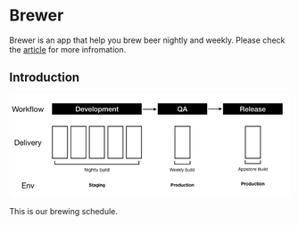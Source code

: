 # Brewer

Brewer is an app that help you brew beer nightly and weekly.
Please check the [article](https://medium.com/flawless-app-stories/build-it-test-it-deliver-it-complete-ios-guide-on-continuous-delivery-with-fastlane-and-jenkins-cbe44e996ac5) for more infromation.

## Introduction

![Our strategy](./img.jpeg)

This is our brewing schedule.



